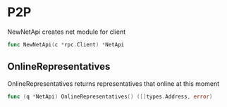 # P2P

NewNetApi creates net module for client
```go
func NewNetApi(c *rpc.Client) *NetApi
```


## OnlineRepresentatives
OnlineRepresentatives returns representatives that online at this moment
```go
func (q *NetApi) OnlineRepresentatives() ([]types.Address, error)
```
